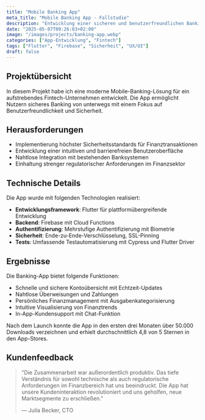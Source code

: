 ```yaml
---
title: "Mobile Banking App"
meta_title: "Mobile Banking App - Fallstudie"
description: "Entwicklung einer sicheren und benutzerfreundlichen Banking-App für iOS und Android"
date: "2025-05-07T09:26:03+02:00"
image: "/images/projects/banking-app.webp"
categories: ["App-Entwicklung", "Fintech"]
tags: ["Flutter", "Firebase", "Sicherheit", "UX/UI"]
draft: false
---
```


## Projektübersicht

In diesem Projekt habe ich eine moderne Mobile-Banking-Lösung für ein aufstrebendes Fintech-Unternehmen entwickelt. Die App ermöglicht Nutzern sicheres Banking von unterwegs mit einem Fokus auf Benutzerfreundlichkeit und Sicherheit.

## Herausforderungen

- Implementierung höchster Sicherheitsstandards für Finanztransaktionen
- Entwicklung einer intuitiven und barrierefreien Benutzeroberfläche
- Nahtlose Integration mit bestehenden Banksystemen
- Einhaltung strenger regulatorischer Anforderungen im Finanzsektor

## Technische Details

Die App wurde mit folgenden Technologien realisiert:

- **Entwicklungsframework**: Flutter für plattformübergreifende Entwicklung
- **Backend**: Firebase mit Cloud Functions
- **Authentifizierung**: Mehrstufige Authentifizierung mit Biometrie
- **Sicherheit**: Ende-zu-Ende-Verschlüsselung, SSL-Pinning
- **Tests**: Umfassende Testautomatisierung mit Cypress und Flutter Driver

## Ergebnisse

Die Banking-App bietet folgende Funktionen:

- Schnelle und sichere Kontoübersicht mit Echtzeit-Updates
- Nahtlose Überweisungen und Zahlungen
- Persönliches Finanzmanagement mit Ausgabenkategorisierung
- Intuitive Visualisierung von Finanztrends
- In-App-Kundensupport mit Chat-Funktion

Nach dem Launch konnte die App in den ersten drei Monaten über 50.000 Downloads verzeichnen und erhielt durchschnittlich 4,8 von 5 Sternen in den App-Stores.

## Kundenfeedback

> "Die Zusammenarbeit war außerordentlich produktiv. Das tiefe Verständnis für sowohl technische als auch regulatorische Anforderungen im Finanzbereich hat uns beeindruckt. Die App hat unsere Kundeninteraktion revolutioniert und uns geholfen, neue Marktsegmente zu erschließen."
>
> — Julia Becker, CTO
